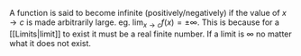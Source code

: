 A function is said to become infinite (positively/negatively) if the value of $x\to c$ is made arbitrarily large. eg. $\lim_{x\to c}f(x)=\pm\infty$. This is because for a [[Limits|limit]] to exist it must be a real finite number. If a limit is $\infty$ no matter what it does not exist. 